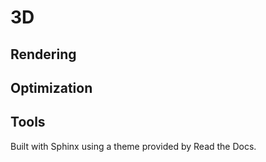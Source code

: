 # 3D

## Rendering

## Optimization

## Tools

Built with Sphinx using a theme provided by Read the Docs.

